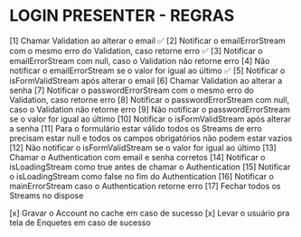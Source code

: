 # LOGIN PRESENTER - REGRAS

[1] Chamar Validation ao alterar o email ✅
[2] Notificar o emailErrorStream com o mesmo erro do Validation, caso retorne erro ✅
[3] Notificar o emailErrorStream com null, caso o Validation não retorne erro
[4] Não notificar o emailErrorStream se o valor for igual ao último ✅
[5] Notificar o isFormValidStream após alterar o email
[6] Chamar Validation ao alterar a senha
[7] Notificar o passwordErrorStream com o mesmo erro do Validation, caso retorne erro
[8] Notificar o passwordErrorStream com null, caso o Validation não retorne erro
[9] Não notificar o passwordErrorStream se o valor for igual ao último
[10] Notificar o isFormValidStream após alterar a senha
[11] Para o formulário estar válido todos os Streams de erro precisam estar null e todos os campos obrigatórios não podem estar vazios
[12] Não notificar o isFormValidStream se o valor for igual ao último
[13] Chamar o Authentication com email e senha corretos
[14] Notificar o isLoadingStream como true antes de chamar o Authentication
[15] Notificar o isLoadingStream como false no fim do Authentication
[16] Notificar o mainErrorStream caso o Authentication retorne erro
[17] Fechar todos os Streams no dispose

[x] Gravar o Account no cache em caso de sucesso
[x] Levar o usuário pra tela de Enquetes em caso de sucesso